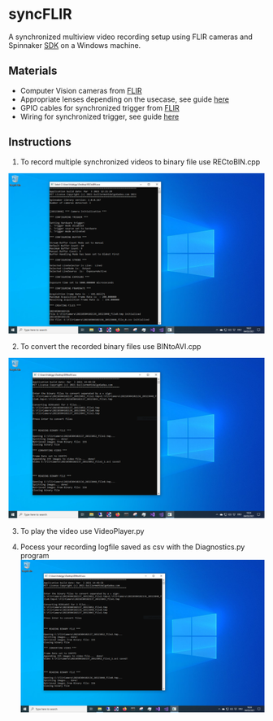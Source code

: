 # syncFLIR
A synchronized multiview video recording setup using FLIR cameras and Spinnaker [SDK](http://softwareservices.flir.com/Spinnaker/latest/index.html) on a Windows machine.

## Materials
* Computer Vision cameras from [FLIR](https://www.flir.eu/products/blackfly-s-usb3/?model=BFS-U3-16S2C-CS)
* Appropriate lenses depending on the usecase, see guide [here](https://www.flir.eu/iis/machine-vision/lens-calculator/)
* GPIO cables for synchronized trigger from [FLIR](https://www.flir.eu/products/hirose-hr10-6-pin-circular-connector/?model=ACC-01-3009)
* Wiring for synchronized trigger, see guide [here](https://www.flir.com/support-center/iis/machine-vision/application-note/configuring-synchronized-capture-with-multiple-cameras/)

## Instructions
1) To record multiple synchronized videos to binary file use RECtoBIN.cpp

![RECtoBIN terminal output](https://github.com/Guillermo-Hidalgo-Gadea/syncFLIR/blob/main/archive/screenshot1.png)


2) To convert the recorded binary files use BINtoAVI.cpp  

![BINtoAVI terminal output](https://github.com/Guillermo-Hidalgo-Gadea/syncFLIR/blob/main/archive/screenshot2.png)

3) To play the video use VideoPlayer.py 

4) Pocess your recording logfile saved as csv with the Diagnostics.py program
![Diagnostics output](https://github.com/Guillermo-Hidalgo-Gadea/syncFLIR/blob/main/archive/screenshot2.png)
